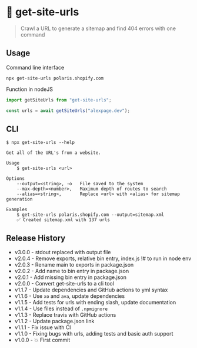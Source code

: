# 🔗 get-site-urls

> Crawl a URL to generate a sitemap and find 404 errors with one command

## Usage

Command line interface

```shell
npx get-site-urls polaris.shopify.com
```

Function in nodeJS

```js
import getSiteUrls from "get-site-urls";

const urls = await getSiteUrls("alexpage.dev");
```

## CLI

```shell
$ npx get-site-urls --help

Get all of the URL's from a website.

Usage
	$ get-site-urls <url>

Options
	--output=<string>, -o   File saved to the system
	--max-depth=<number>,   Maximum depth of routes to search
	--alias=<string>,       Replace <url> with <alias> for sitemap generation

Examples
	$ get-site-urls polaris.shopify.com --output=sitemap.xml
	✅ Created sitemap.xml with 137 urls
```

## Release History

- v3.0.0 - stdout replaced with output file
- v2.0.4 - Remove exports, relative bin entry, index.js !# to run in node env
- v2.0.3 - Rename main to exports in package.json
- v2.0.2 - Add name to bin entry in package.json
- v2.0.1 - Add missing bin entry in package.json
- v2.0.0 - Convert get-site-urls to a cli tool
- v1.1.7 - Update dependencies and GitHub actions to yml syntax
- v1.1.6 - Use `xo` and `ava`, update dependencies
- v1.1.5 - Add tests for urls with ending slash, update documentation
- v1.1.4 - Use files instead of `.npmignore`
- v1.1.3 - Replace travis with GitHub actions
- v1.1.2 - Update package.json link
- v1.1.1 - Fix issue with CI
- v1.1.0 - Fixing bugs with urls, adding tests and basic auth support
- v1.0.0 - 💥 First commit
